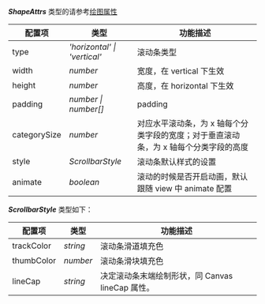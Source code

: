 __*ShapeAttrs*__ 类型的请参考[绘图属性](/zh/docs/api/graphic-style)

| 配置项           | 类型                             | 功能描述           |
| --------------- | ----------------                | ------------------ |
| type            | _'horizontal' \| 'vertical'_    | 滚动条类型      |
| width           | _number_                        | 宽度，在 vertical 下生效       |
| height          | _number_                        | 高度，在 horizontal 下生效         |
| padding         | _number \| number[]_            | padding       |
| categorySize    | _number_                        | 对应水平滚动条，为 x 轴每个分类字段的宽度；对于垂直滚动条，为 x 轴每个分类字段的高度 |
| style         | _ScrollbarStyle_                       | 滚动条默认样式的设置       |
| animate         | _boolean_                       | 滚动的时候是否开启动画，默认跟随 view 中 animate 配置        |

__*ScrollbarStyle*__ 类型如下：

| 配置项           | 类型              | 功能描述            |
| --------------- | ---------------- | ------------------ |
| trackColor        | _string_    | 滚动条滑道填充色      |
| thumbColor        | _number_    | 滚动条滑块填充色      |
| lineCap           | _string_    | 决定滚动条末端绘制形状，同 Canvas lineCap 属性。     |